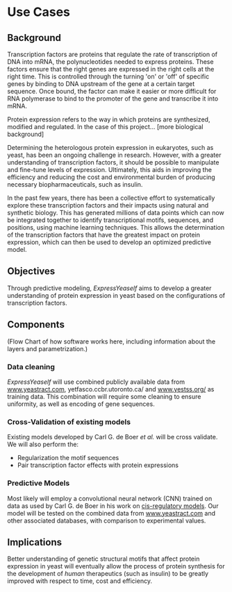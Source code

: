 # Use Cases

## Background

Transcription factors are proteins that regulate the rate of transcription of DNA into mRNA, the polynucleotides needed to express proteins. These factors ensure that the right genes are expressed in the right cells at the right time. This is controlled through the turning 'on' or 'off' of specific genes by binding to DNA upstream of the gene at a certain target sequence. Once bound, the factor can make it easier or more difficult for RNA polymerase to bind to the promoter of the gene and transcribe it into mRNA.

Protein expression refers to the way in which proteins are synthesized, modified and regulated. In the case of this project… [more biological background]

Determining the heterologous protein expression in eukaryotes, such as yeast, has been an ongoing challenge in research. However, with a greater understanding of transcription factors, it should be possible to manipulate and fine-tune levels of expression. Ultimately, this aids in improving the efficiency and reducing the cost and environmental burden of producing necessary biopharmaceuticals, such as insulin.

In the past few years, there has been a collective effort to systematically explore these transcription factors and their impacts using natural and synthetic biology. This has generated millions of data points which can now be integrated together to identify transcriptional motifs, sequences, and positions, using machine learning techniques. This allows the determination of the transcription factors that have the greatest impact on protein expression, which can then be used to develop an optimized predictive model.

## Objectives

Through predictive modeling, _ExpressYeaself_ aims to develop a greater understanding of protein expression in yeast based on the configurations of transcription factors.

## Components

(Flow Chart of how software works here, including information about the layers and parametrization.)

### Data cleaning
_ExpressYeaself_ will use combined publicly available data from www.yeastract.com, yetfasco.ccbr.utoronto.ca/ and www.yestss.org/ as training data. This combination will require some cleaning to ensure uniformity, as well as encoding of gene sequences. 

### Cross-Validation of existing models
Existing models developed by Carl G. de Boer _et al._ will be cross validate. We will also perform the:  
  
* Regularization the motif sequences  
* Pair transcription factor effects with protein expressions

### Predictive Models
Most likely will employ a convolutional neural network (CNN) trained on data as used by Carl G. de Boer in his work on [cis-regulatory models](https://github.com/Carldeboer/CisRegModels). Our model will be tested on the combined data from www.yeastract.com and other associated databases, with comparison to experimental values.

## Implications

Better understanding of genetic structural motifs that affect protein expression in yeast will eventually allow the process of protein synthesis for the development of _human_ therapeutics (such as insulin) to be greatly improved with respect to time, cost and efficiency.
 
